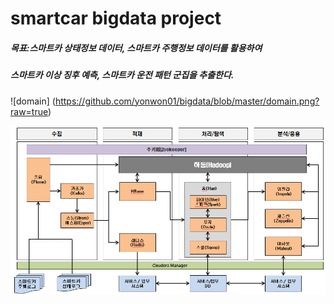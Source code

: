 # smartcar bigdata project

##### 목표:스마트카 상태정보 데이터, 스마트카 주행정보 데이터를 활용하여 
##### 스마트카 이상 징후 예측, 스마트카 운전 패턴 군집을 추출한다. 


![domain] (https://github.com/yonwon01/bigdata/blob/master/domain.png?raw=true)

![빅데이터 소프트웨어 아키텍처](https://github.com/ynicekyhh/TIL/blob/master/bigdata/%EB%B9%85%EB%8D%B0%EC%9D%B4%ED%84%B0%20%EC%86%8C%ED%94%84%ED%8A%B8%EC%9B%A8%EC%96%B4%20%EC%95%84%ED%82%A4%ED%85%8D%EC%B2%98.PNG)


























